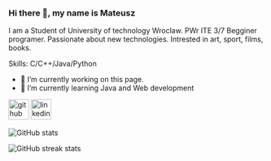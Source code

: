 ### Hi there 👋, my name is Mateusz
I am a Student of University of technology Wroclaw. PWr ITE 3/7
Begginer programer. Passionate about new technologies. Intrested in art, sport, films, books.

Skills:  C/C++/Java/Python

- 🔭 I’m currently working on this page. 
- 🌱 I’m currently learning Java and Web development 


[<img src='https://cdn.jsdelivr.net/npm/simple-icons@3.0.1/icons/github.svg' alt='github' height='40'>](https://github.com/MattLukasiewicz)  [<img src='https://cdn.jsdelivr.net/npm/simple-icons@3.0.1/icons/linkedin.svg' alt='linkedin' height='40'>](www.linkedin.com/in/mateusz-lukasiewizc)  

![GitHub stats](https://github-readme-stats.vercel.app/api?username=MattLukasiewicz&show_icons=true)  

![GitHub streak stats](https://streak-stats.demolab.com/?user=MattLukasiewicz)  


